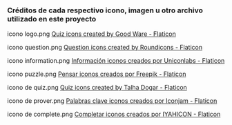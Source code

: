 ### Créditos de cada respectivo icono, imagen u otro archivo utilizado en este proyecto


icono logo.png
<a href="https://www.flaticon.com/free-icons/quiz" title="quiz icons">Quiz icons created by Good Ware - Flaticon</a>

icono question.png
<a href="https://www.flaticon.com/free-icons/question" title="question icons">Question icons created by Roundicons - Flaticon</a>

icono information.png
<a href="https://www.flaticon.es/iconos-gratis/informacion" title="información iconos">Información iconos creados por Uniconlabs - Flaticon</a>

icono puzzle.png
<a href="https://www.flaticon.es/iconos-gratis/pensar" title="pensar iconos">Pensar iconos creados por Freepik - Flaticon</a>

icono de quiz.png
<a href="https://www.flaticon.com/free-icons/quiz" title="quiz icons">Quiz icons created by Talha Dogar - Flaticon</a>

icono de prover.png
<a href="https://www.flaticon.es/iconos-gratis/palabras-clave" title="palabras clave iconos">Palabras clave iconos creados por Iconjam - Flaticon</a>

icono de complete.png
<a href="https://www.flaticon.es/iconos-gratis/completar" title="completar iconos">Completar iconos creados por IYAHICON - Flaticon</a>
